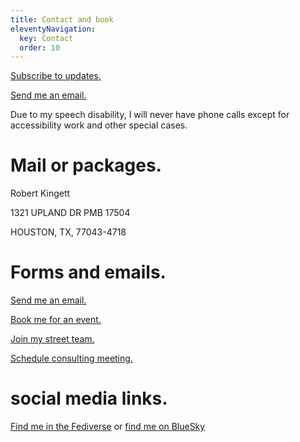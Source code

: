 ```yaml
---
title: Contact and book
eleventyNavigation:
  key: Contact
  order: 10
---
```


[Subscribe to updates.](/subscribe)

<a href="mailto:&#107;&#105;&#110;&#103;&#101;&#116;&#116;&#114;&#064;&#103;&#109;&#097;&#105;&#108;&#046;&#099;&#111;&#109;?subject=SPAM&body=DELETE%20THE%20SUBJECT%20LINE%20BEFORE%20SENDING.%20ALSO%20DELETE%20THIS%20TOO.">Send me an email.</a>

Due to my speech disability, I will never have phone calls except for accessibility work and other special cases.

# Mail or packages.

Robert Kingett

1321 UPLAND DR PMB 17504

HOUSTON, TX, 77043-4718

# Forms and emails.

<a href="mailto:&#107;&#105;&#110;&#103;&#101;&#116;&#116;&#114;&#064;&#103;&#109;&#097;&#105;&#108;&#046;&#099;&#111;&#109;?subject=SPAM&body=DELETE%20THE%20SUBJECT%20LINE%20BEFORE%20SENDING.%20ALSO%20DELETE%20THIS%20TOO.">Send me an email.</a>

[Book me for an event.](/events)

[Join my street team.](/team)

[Schedule consulting meeting.](https://calendly.com/weirdwriter/60min)

# social media links.

[Find me in the Fediverse](https://tweesecake.social/@weirdwriter) or [find me on BlueSky](https://bsky.app/profile/WeirdWriter.caneandable.social.ap.brid.gy)